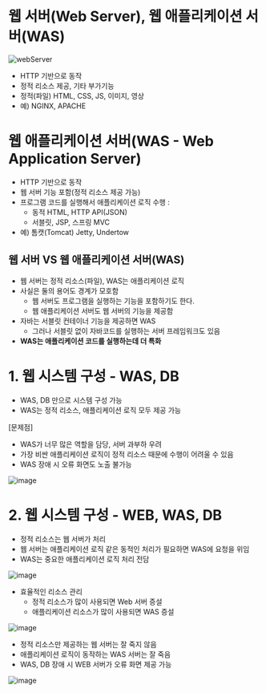 # 웹 서버(Web Server), 웹 애플리케이션 서버(WAS)

![webServer](https://github.com/kmularise/TIL/assets/106499310/b175960f-12d1-4a4a-85ef-2b73d2e9af47)


* HTTP 기반으로 동작
* 정적 리소스 제공, 기타 부가기능
* 정적(파일) HTML, CSS, JS, 이미지, 영상
* 예) NGINX, APACHE


# 웹 애플리케이션 서버(WAS - Web Application Server)
* HTTP 기반으로 동작
* 웹 서버 기능 포함(정적 리소스 제공 가능)
* 프로그램 코드를 실행해서 애플리케이션 로직 수행 : 
    * 동적 HTML, HTTP API(JSON)
    * 서블릿, JSP, 스프링 MVC
* 예) 톰캣(Tomcat) Jetty, Undertow

## 웹 서버 VS 웹 애플리케이션 서버(WAS)
* 웹 서버는 정적 리소스(파일), WAS는 애플리케이션 로직
* 사실은 둘의 용어도 경계가 모호함
    * 웹 서버도 프로그램을 실행하는 기능을 포함하기도 한다.
    * 웹 애플리케이션 서버도 웹 서버의 기능을 제공함
* 자바는 서블릿 컨테이너 기능을 제공하면 WAS
    * 그러나 서블릿 없이 자바코드를 실행하는 서버 프레임워크도 있음
* **WAS는 애플리케이션 코드를 실행하는데 더 특화**

# 1. 웹 시스템 구성 - WAS, DB
* WAS, DB 만으로 시스템 구성 가능
* WAS는 정적 리소스, 애플리케이션 로직 모두 제공 가능

[문제점]
* WAS가 너무 많은 역할을 담당, 서버 과부하 우려
* 가장 비싼 애플리케이션 로직이 정적 리소스 때문에 수행이 어려울 수 있음
* WAS 장애 시 오류 화면도 노출 불가능

![image](https://github.com/kmularise/TIL/assets/106499310/e67c5a09-1da4-4b67-b8fa-04f1b33c37ed)

# 2. 웹 시스템 구성 - WEB, WAS, DB
* 정적 리소스는 웹 서버가 처리
* 웹 서버는 애플리케이션 로직 같은 동적인 처리가 필요하면 WAS에 요청을 위임
* WAS는 중요한 애플리케이션 로직 처리 전담

![image](https://github.com/kmularise/TIL/assets/106499310/87559b8b-ad3c-4974-95ac-6b9015858d94)

* 효율적인 리소스 관리
    * 정적 리소스가 많이 사용되면 Web 서버 증설
    * 애플리케이션 리소스가 많이 사용되면 WAS 증설

![image](https://github.com/kmularise/TIL/assets/106499310/9b1d6bb5-bf5f-4095-9a67-9d14cd1497d3)

* 정적 리소스만 제공하는 웹 서버는 잘 죽지 않음
* 애플리케이션 로직이 동작하는 WAS 서버는 잘 죽음
* WAS, DB 장애 시 WEB 서버가 오류 화면 제공 가능

![image](https://github.com/kmularise/TIL/assets/106499310/352311b0-804d-4baf-9db8-cb19ddb357bd)